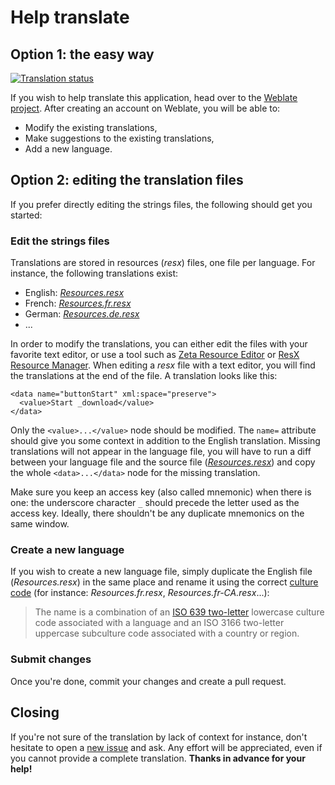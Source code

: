 # Help translate

## Option 1: the easy way

[![Translation status](https://hosted.weblate.org/widgets/bandcampdownloader/-/287x66-white.png)](https://hosted.weblate.org/engage/bandcampdownloader)

If you wish to help translate this application, head over to the [Weblate project](https://hosted.weblate.org/engage/bandcampdownloader). After creating an account on Weblate, you will be able to:
* Modify the existing translations,
* Make suggestions to the existing translations,
* Add a new language.

## Option 2: editing the translation files

If you prefer directly editing the strings files, the following should get you started:

### Edit the strings files

Translations are stored in resources (_resx_) files, one file per language. For instance, the following translations exist:
* English: [_Resources.resx_](/src/BandcampDownloader/Properties/Resources.resx)
* French: [_Resources.fr.resx_](/src/BandcampDownloader/Properties/Resources.fr.resx)
* German: [_Resources.de.resx_](/src/BandcampDownloader/Properties/Resources.de.resx)
* ...

In order to modify the translations, you can either edit the files with your favorite text editor, or use a tool such as [Zeta Resource Editor](https://www.zeta-resource-editor.com) or [ResX Resource Manager](https://github.com/tom-englert/ResXResourceManager). When editing a _resx_ file with a text editor, you will find the translations at the end of the file. A translation looks like this:
```
<data name="buttonStart" xml:space="preserve">
  <value>Start _download</value>
</data>
```

Only the `<value>...</value>` node should be modified. The `name=` attribute should give you some context in addition to the English translation. Missing translations will not appear in the language file, you will have to run a diff between your language file and the source file ([_Resources.resx_](/src/BandcampDownloader/Properties/Resources.resx)) and copy the whole `<data>...</data>` node for the missing translation.

Make sure you keep an access key (also called mnemonic) when there is one: the underscore character `_` should precede the letter used as the access key. Ideally, there shouldn't be any duplicate mnemonics on the same window.

### Create a new language

If you wish to create a new language file, simply duplicate the English file (_Resources.resx_) in the same place and rename it using the correct [culture code](https://docs.microsoft.com/en-us/dotnet/api/system.globalization.cultureinfo?view=netframework-4.7.2#culture-names-and-identifiers) (for instance: _Resources.fr.resx_, _Resources.fr-CA.resx_...):

>The name is a combination of an [ISO 639 two-letter](https://en.wikipedia.org/wiki/List_of_ISO_639-1_codes) lowercase culture code associated with a language and an ISO 3166 two-letter uppercase subculture code associated with a country or region.

### Submit changes

Once you're done, commit your changes and create a pull request.

## Closing

If you're not sure of the translation by lack of context for instance, don't hesitate to open a [new issue](https://github.com/Otiel/BandcampDownloader/issues/new) and ask. Any effort will be appreciated, even if you cannot provide a complete translation. **Thanks in advance for your help!**